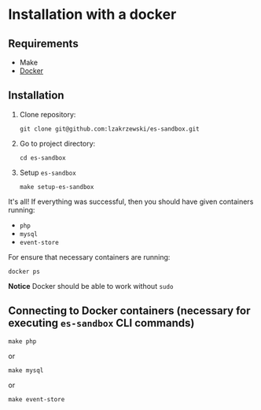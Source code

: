 # Installation with a docker

## Requirements
- Make
- [Docker](https://docs.docker.com/engine/installation/)

## Installation
1. Clone repository:  
    ```
    git clone git@github.com:lzakrzewski/es-sandbox.git
    ```
2. Go to project directory:  
    ```
    cd es-sandbox
    ```
3. Setup `es-sandbox`  
    ```
    make setup-es-sandbox
    ```
    
It's all! If everything was successful, then you should have given containers running:
- `php`
- `mysql`
- `event-store`

For ensure that necessary containers are running:
```
docker ps
```

**Notice** Docker should be able to work without `sudo`

## Connecting to Docker containers (necessary for executing `es-sandbox` CLI commands)
```
make php
```

or

```
make mysql
```

or

```
make event-store
```